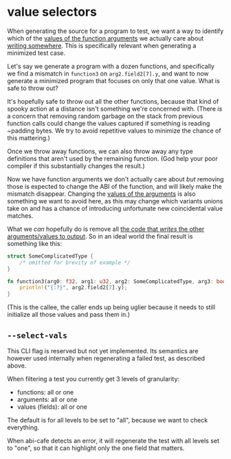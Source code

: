 # value selectors

When generating the source for a program to test, we want a way to identify which of the [values of the function arguments](./values.md) we actually care about [writing somewhere](./writers.md). This is specifically relevant when generating a minimized test case.

Let's say we generate a program with a dozen functions, and specifically we find a mismatch in `function3` on `arg2.field2[7].y`, and want to now generate a minimized program that focuses on only that one value. What is safe to throw out?

It's hopefully safe to throw out all the other functions, because that kind of spooky action at a distance isn't something we're concerned with. (There *is* a concern that removing random garbage on the stack from previous function calls could change the values captured if something is reading ~padding bytes. We try to avoid repetitive values to minimize the chance of this mattering.)

Once we throw away functions, we can also throw away any type definitions that aren't used by the remaining function. (God help your poor compiler if this substantially changes the result.)

Now we have function arguments we don't actually care about *but* removing those is expected to change the ABI of the function, and will likely make the mismatch disappear. Changing the [values of the arguments](./values.md) is also something we want to avoid here, as this may change which variants unions take on and has a chance of introducing unfortunate new coincidental value matches.

What we *can* hopefully do is remove all [the code that *writes* the other arguments/values to output](./writers.md). So in an ideal world the final result is something like this:

```rust ,ignore
struct SomeComplicatedType {
    /* omitted for brevity of example */
}

fn function3(arg0: f32, arg1: u32, arg2: SomeComplicatedType, arg3: bool) {
    println!("{:?}", arg2.field2[7].y);
}
```

(This is the callee, the caller ends up being uglier because it needs to still initialize all those values and pass them in.)



## `--select-vals`

This CLI flag is reserved but not yet implemented. Its semantics are however used internally when regenerating a failed test, as described above.

When filtering a test you currently get 3 levels of granularity:

* functions: all or one
* arguments: all or one
* values (fields): all or one

The default is for all levels to be set to "all", because we want to check everything.

When abi-cafe detects an error, it will regenerate the test with all levels set to "one", so that it can highlight only the one field that matters.
